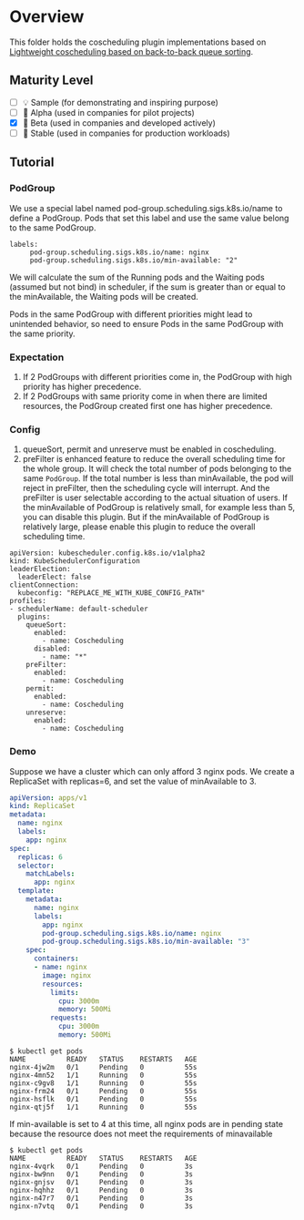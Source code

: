 # Overview

This folder holds the coscheduling plugin implementations based on [Lightweight coscheduling based on back-to-back queue 
sorting](https://github.com/kubernetes-sigs/scheduler-plugins/blob/master/kep/20200116-lightweight-coscheduling-based-on-back-to-back-queue-sorting.md).

## Maturity Level

<!-- Check one of the values: Sample, Alpha, Beta, GA -->

- [ ] 💡 Sample (for demonstrating and inspiring purpose)
- [ ] 👶 Alpha (used in companies for pilot projects)
- [x] 👦 Beta (used in companies and developed actively)
- [ ] 👨 Stable (used in companies for production workloads)

## Tutorial
### PodGroup
We use a special label named pod-group.scheduling.sigs.k8s.io/name to define a PodGroup. Pods that set this label and use the same value belong to the same PodGroup. 
```
labels:
     pod-group.scheduling.sigs.k8s.io/name: nginx
     pod-group.scheduling.sigs.k8s.io/min-available: "2"
```
We will calculate the sum of the Running pods and the Waiting pods (assumed but not bind) in scheduler, if the sum is greater than or equal to the minAvailable, the Waiting pods
will be created.

Pods in the same PodGroup with different priorities might lead to unintended behavior, so need to ensure Pods in the same PodGroup with the same priority.

### Expectation
1. If 2 PodGroups with different priorities come in, the PodGroup with high priority has higher precedence.
2. If 2 PodGroups with same priority come in when there are limited resources, the PodGroup created first one has higher precedence.

### Config
1. queueSort, permit and unreserve must be enabled in coscheduling.
2. preFilter is enhanced feature to reduce the overall scheduling time for the whole group. It will check the total number of pods belonging to the same `PodGroup`. If the total number is less than minAvailable, the pod will reject in preFilter, then the scheduling cycle will interrupt. And the preFilter is user selectable according to the actual situation of users. If the minAvailable of PodGroup is relatively small, for example less than 5, you can disable this plugin. But if the minAvailable of PodGroup is relatively large, please enable this plugin to reduce the overall scheduling time.
```
apiVersion: kubescheduler.config.k8s.io/v1alpha2
kind: KubeSchedulerConfiguration
leaderElection:
  leaderElect: false
clientConnection:
  kubeconfig: "REPLACE_ME_WITH_KUBE_CONFIG_PATH"
profiles:
- schedulerName: default-scheduler
  plugins:
    queueSort:
      enabled:
        - name: Coscheduling
      disabled:
        - name: "*"
    preFilter:
      enabled:
        - name: Coscheduling
    permit:
      enabled:
        - name: Coscheduling
    unreserve:
      enabled:
        - name: Coscheduling
```

### Demo
Suppose we have a cluster which can only afford 3 nginx pods. We create a ReplicaSet with replicas=6, and set the value of minAvailable to 3.
```yaml
apiVersion: apps/v1
kind: ReplicaSet
metadata:
  name: nginx
  labels:
    app: nginx
spec:
  replicas: 6
  selector:
    matchLabels:
      app: nginx
  template:
    metadata:
      name: nginx
      labels:
        app: nginx
        pod-group.scheduling.sigs.k8s.io/name: nginx
        pod-group.scheduling.sigs.k8s.io/min-available: "3"
    spec:
      containers:
      - name: nginx
        image: nginx
        resources:
          limits:
            cpu: 3000m
            memory: 500Mi
          requests:
            cpu: 3000m
            memory: 500Mi
```

```script
$ kubectl get pods
NAME          READY   STATUS    RESTARTS   AGE
nginx-4jw2m   0/1     Pending   0          55s
nginx-4mn52   1/1     Running   0          55s
nginx-c9gv8   1/1     Running   0          55s
nginx-frm24   0/1     Pending   0          55s
nginx-hsflk   0/1     Pending   0          55s
nginx-qtj5f   1/1     Running   0          55s
```

If min-available is set to 4 at this time, all nginx pods are in pending state because the resource does not meet the requirements of minavailable
```script
$ kubectl get pods
NAME          READY   STATUS    RESTARTS   AGE
nginx-4vqrk   0/1     Pending   0          3s
nginx-bw9nn   0/1     Pending   0          3s
nginx-gnjsv   0/1     Pending   0          3s
nginx-hqhhz   0/1     Pending   0          3s
nginx-n47r7   0/1     Pending   0          3s
nginx-n7vtq   0/1     Pending   0          3s
```
